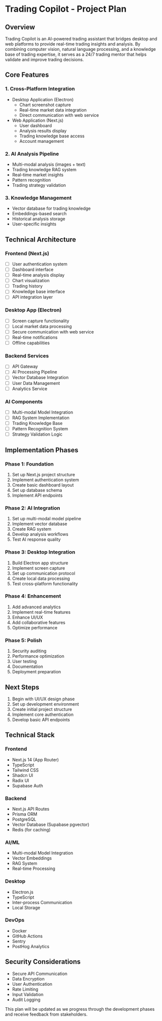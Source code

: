# Trading Copilot - Project Plan

## Overview

Trading Copilot is an AI-powered trading assistant that bridges desktop and web platforms to provide real-time trading insights and analysis. By combining computer vision, natural language processing, and a knowledge base of trading expertise, it serves as a 24/7 trading mentor that helps validate and improve trading decisions.

## Core Features

### 1. Cross-Platform Integration

- Desktop Application (Electron)
  - Chart screenshot capture
  - Real-time market data integration
  - Direct communication with web service
- Web Application (Next.js)
  - User dashboard
  - Analysis results display
  - Trading knowledge base access
  - Account management

### 2. AI Analysis Pipeline

- Multi-modal analysis (images + text)
- Trading knowledge RAG system
- Real-time market insights
- Pattern recognition
- Trading strategy validation

### 3. Knowledge Management

- Vector database for trading knowledge
- Embeddings-based search
- Historical analysis storage
- User-specific insights

## Technical Architecture

### Frontend (Next.js)

- [ ] User authentication system
- [ ] Dashboard interface
- [ ] Real-time analysis display
- [ ] Chart visualization
- [ ] Trading history
- [ ] Knowledge base interface
- [ ] API integration layer

### Desktop App (Electron)

- [ ] Screen capture functionality
- [ ] Local market data processing
- [ ] Secure communication with web service
- [ ] Real-time notifications
- [ ] Offline capabilities

### Backend Services

- [ ] API Gateway
- [ ] AI Processing Pipeline
- [ ] Vector Database Integration
- [ ] User Data Management
- [ ] Analytics Service

### AI Components

- [ ] Multi-modal Model Integration
- [ ] RAG System Implementation
- [ ] Trading Knowledge Base
- [ ] Pattern Recognition System
- [ ] Strategy Validation Logic

## Implementation Phases

### Phase 1: Foundation

1. Set up Next.js project structure
2. Implement authentication system
3. Create basic dashboard layout
4. Set up database schema
5. Implement API endpoints

### Phase 2: AI Integration

1. Set up multi-modal model pipeline
2. Implement vector database
3. Create RAG system
4. Develop analysis workflows
5. Test AI response quality

### Phase 3: Desktop Integration

1. Build Electron app structure
2. Implement screen capture
3. Set up communication protocol
4. Create local data processing
5. Test cross-platform functionality

### Phase 4: Enhancement

1. Add advanced analytics
2. Implement real-time features
3. Enhance UI/UX
4. Add collaborative features
5. Optimize performance

### Phase 5: Polish

1. Security auditing
2. Performance optimization
3. User testing
4. Documentation
5. Deployment preparation

## Next Steps

1. Begin with UI/UX design phase
2. Set up development environment
3. Create initial project structure
4. Implement core authentication
5. Develop basic API endpoints

## Technical Stack

### Frontend

- Next.js 14 (App Router)
- TypeScript
- Tailwind CSS
- Shadcn UI
- Radix UI
- Supabase Auth

### Backend

- Next.js API Routes
- Prisma ORM
- PostgreSQL
- Vector Database (Supabase pgvector)
- Redis (for caching)

### AI/ML

- Multi-modal Model Integration
- Vector Embeddings
- RAG System
- Real-time Processing

### Desktop

- Electron.js
- TypeScript
- Inter-process Communication
- Local Storage

### DevOps

- Docker
- GitHub Actions
- Sentry
- PostHog Analytics

## Security Considerations

- Secure API Communication
- Data Encryption
- User Authentication
- Rate Limiting
- Input Validation
- Audit Logging

This plan will be updated as we progress through the development phases and receive feedback from stakeholders.
